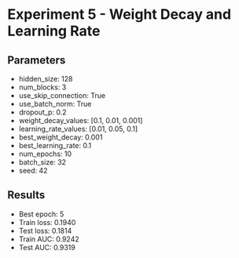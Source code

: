 # Experiment 5 - Weight Decay and Learning Rate

## Parameters
- hidden_size: 128
- num_blocks: 3
- use_skip_connection: True
- use_batch_norm: True
- dropout_p: 0.2
- weight_decay_values: [0.1, 0.01, 0.001]
- learning_rate_values: [0.01, 0.05, 0.1]
- best_weight_decay: 0.001
- best_learning_rate: 0.1
- num_epochs: 10
- batch_size: 32
- seed: 42

## Results
- Best epoch: 5
- Train loss: 0.1940
- Test loss: 0.1814
- Train AUC: 0.9242
- Test AUC: 0.9319
